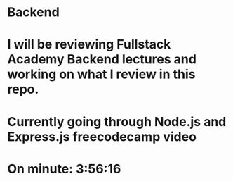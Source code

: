 # Backend

# I will be reviewing Fullstack Academy Backend lectures and working on what I review in this repo.

# Currently going through Node.js and Express.js freecodecamp video
# On minute: 3:56:16
